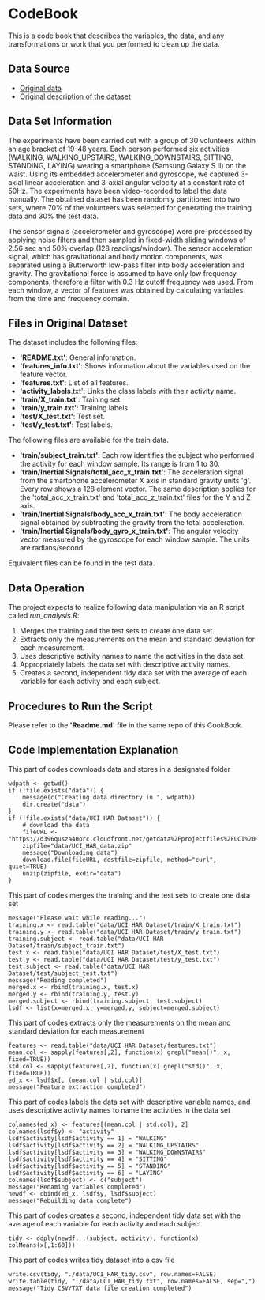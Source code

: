 # CodeBook

This is a code book that describes the variables, the data, and any transformations or work that you performed to clean up the data.

## Data Source

- [Original data](https://d396qusza40orc.cloudfront.net/getdata%2Fprojectfiles%2FUCI%20HAR%20Dataset.zip)
- [Original description of the dataset](http://archive.ics.uci.edu/ml/datasets/Human+Activity+Recognition+Using+Smartphones)

## Data Set Information

The experiments have been carried out with a group of 30 volunteers within an age bracket of 19-48 years. Each person performed six activities (WALKING, WALKING_UPSTAIRS, WALKING_DOWNSTAIRS, SITTING, STANDING, LAYING) wearing a smartphone (Samsung Galaxy S II) on the waist. Using its embedded accelerometer and gyroscope, we captured 3-axial linear acceleration and 3-axial angular velocity at a constant rate of 50Hz. The experiments have been video-recorded to label the data manually. The obtained dataset has been randomly partitioned into two sets, where 70% of the volunteers was selected for generating the training data and 30% the test data.

The sensor signals (accelerometer and gyroscope) were pre-processed by applying noise filters and then sampled in fixed-width sliding windows of 2.56 sec and 50% overlap (128 readings/window). The sensor acceleration signal, which has gravitational and body motion components, was separated using a Butterworth low-pass filter into body acceleration and gravity. The gravitational force is assumed to have only low frequency components, therefore a filter with 0.3 Hz cutoff frequency was used. From each window, a vector of features was obtained by calculating variables from the time and frequency domain.

## Files in Original Dataset

The dataset includes the following files:

- **'README.txt'**: General information.
- **'features_info.txt'**: Shows information about the variables used on the feature vector.
- **'features.txt'**: List of all features.
- **'activity_labels**.txt': Links the class labels with their activity name.
- **'train/X_train.txt'**: Training set.
- **'train/y_train.txt'**: Training labels.
- **'test/X_test.txt'**: Test set.
- **'test/y_test.txt'**: Test labels.

The following files are available for the train data. 

- **'train/subject_train.txt'**: Each row identifies the subject who performed the activity for each window sample. Its range is from 1 to 30.
- **'train/Inertial Signals/total_acc_x_train.txt'**: The acceleration signal from the smartphone accelerometer X axis in standard gravity units 'g'. Every row shows a 128 element vector. The same description applies for the 'total_acc_x_train.txt' and 'total_acc_z_train.txt' files for the Y and Z axis.
- **'train/Inertial Signals/body_acc_x_train.txt'**: The body acceleration signal obtained by subtracting the gravity from the total acceleration.
- **'train/Inertial Signals/body_gyro_x_train.txt'**: The angular velocity vector measured by the gyroscope for each window sample. The units are radians/second.

Equivalent files can be found in the test data.

## Data Operation

The project expects to realize following data manipulation via an R script called *run_analysis.R*:

1. Merges the training and the test sets to create one data set.
2. Extracts only the measurements on the mean and standard deviation for each measurement.
3. Uses descriptive activity names to name the activities in the data set
4. Appropriately labels the data set with descriptive activity names.
5. Creates a second, independent tidy data set with the average of each variable for each activity and each subject.

## Procedures to Run the Script

Please refer to the **'Readme.md'** file in the same repo of this CookBook.

## Code Implementation Explanation

This part of codes downloads data and stores in a designated folder
```
wdpath <- getwd()
if (!file.exists("data")) {
    message(c("Creating data directory in ", wdpath))
    dir.create("data")
}
if (!file.exists("data/UCI HAR Dataset")) {
    # download the data
    fileURL <- "https://d396qusza40orc.cloudfront.net/getdata%2Fprojectfiles%2FUCI%20HAR%20Dataset.zip"
    zipfile="data/UCI_HAR_data.zip"
    message("Downloading data")
    download.file(fileURL, destfile=zipfile, method="curl", quiet=TRUE) 
    unzip(zipfile, exdir="data")
}
```

This part of codes merges the training and the test sets to create one data set
```
message("Please wait while reading...")
training.x <- read.table("data/UCI HAR Dataset/train/X_train.txt")
training.y <- read.table("data/UCI HAR Dataset/train/y_train.txt")
training.subject <- read.table("data/UCI HAR Dataset/train/subject_train.txt")
test.x <- read.table("data/UCI HAR Dataset/test/X_test.txt")
test.y <- read.table("data/UCI HAR Dataset/test/y_test.txt")
test.subject <- read.table("data/UCI HAR Dataset/test/subject_test.txt")
message("Reading completed")
merged.x <- rbind(training.x, test.x)
merged.y <- rbind(training.y, test.y)
merged.subject <- rbind(training.subject, test.subject)
lsdf <- list(x=merged.x, y=merged.y, subject=merged.subject) 
```

This part of codes extracts only the measurements on the mean and standard deviation for each measurement
```
features <- read.table("data/UCI HAR Dataset/features.txt")
mean.col <- sapply(features[,2], function(x) grepl("mean()", x, fixed=TRUE))
std.col <- sapply(features[,2], function(x) grepl("std()", x, fixed=TRUE))
ed_x <- lsdf$x[, (mean.col | std.col)]
message("Feature extraction completed")
```

This part of codes labels the data set with descriptive variable names, and uses descriptive activity names to name the activities in the data set
```
colnames(ed_x) <- features[(mean.col | std.col), 2]
colnames(lsdf$y) <- "activity"
lsdf$activity[lsdf$activity == 1] = "WALKING"
lsdf$activity[lsdf$activity == 2] = "WALKING_UPSTAIRS"
lsdf$activity[lsdf$activity == 3] = "WALKING_DOWNSTAIRS"
lsdf$activity[lsdf$activity == 4] = "SITTING"
lsdf$activity[lsdf$activity == 5] = "STANDING"
lsdf$activity[lsdf$activity == 6] = "LAYING"
colnames(lsdf$subject) <- c("subject")
message("Renaming variables completed")
newdf <- cbind(ed_x, lsdf$y, lsdf$subject)
message("Rebuilding data complete")
```

This part of codes creates a second, independent tidy data set with the average of each variable for each activity and each subject
```
tidy <- ddply(newdf, .(subject, activity), function(x) colMeans(x[,1:60]))
```

This part of codes writes tidy dataset into a csv file
```
write.csv(tidy, "./data/UCI_HAR_tidy.csv", row.names=FALSE)
write.table(tidy, "./data/UCI_HAR_tidy.txt", row.names=FALSE, sep=",")
message("Tidy CSV/TXT data file creation completed")
```
